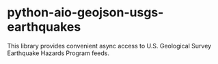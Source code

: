 # python-aio-geojson-usgs-earthquakes
This library provides convenient async access to U.S. Geological Survey Earthquake Hazards Program feeds.
